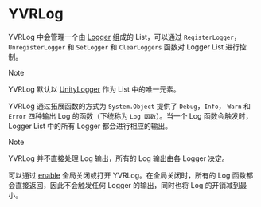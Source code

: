 # YVRLog

YVRLog 中会管理一个由 [Logger](./Logger.md) 组成的 List，可以通过 `RegisterLogger`，`UnregisterLogger` 和 `SetLogger` 和 `ClearLoggers` 函数对 Logger List 进行控制。

> [!Note]
> YVRLog 默认以 [UnityLogger](./Logger.md#unitylogger) 作为 List 中的唯一元素。

YVRLog 通过拓展函数的方式为 `System.Object` 提供了 `Debug`，`Info`， `Warn` 和 `Error` 四种输出 Log 的函数（下统称为 `Log 函数`）。当一个 Log 函数会触发时， Logger List 中的所有 Logger 都会进行相应的输出。

> [!Note]
> YVRLog 并不直接处理 Log 输出，所有的 Log 输出由各 Logger 决定。

可以通过 [enable](xref:YVR.Utilities.YVRLog.enable) 全局关闭或打开 YVRLog。在全局关闭时，所有的 Log 函数都会直接返回，因此不会触发任何 Logger 的输出，同时也将 Log 的开销减到最小。
